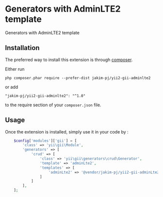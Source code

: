 Generators with AdminLTE2 template
==================================
Generators with AdminLTE2 template

Installation
------------

The preferred way to install this extension is through [composer](http://getcomposer.org/download/).

Either run

```
php composer.phar require --prefer-dist jakim-pj/yii2-gii-adminlte2
```

or add

```
"jakim-pj/yii2-gii-adminlte2": "^1.0"
```

to the require section of your `composer.json` file.


Usage
-----

Once the extension is installed, simply use it in your code by  :

```php
    $config['modules']['gii'] = [
        'class' => 'yii\gii\Module',
        'generators' => [
            'crud' => [
                'class' => 'yii\gii\generators\crud\Generator',
                'template' => 'adminLte2',
                'templates' => [
                    'adminLte2' => '@vendor/jakim-pj/yii2-gii-adminLte2/generators/crud/',
                ]
            ]
        ],
    ];
```
